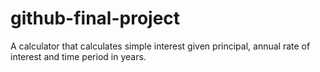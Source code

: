 # github-final-project

A calculator that calculates simple interest given principal, annual rate of interest and time period in years.
